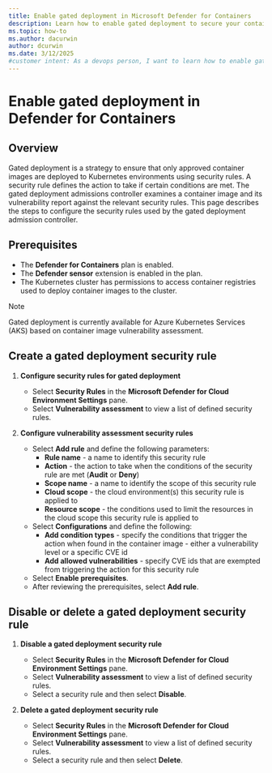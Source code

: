```yaml
---
title: Enable gated deployment in Microsoft Defender for Containers
description: Learn how to enable gated deployment to secure your containers software supply chain using Defender for Containers.
ms.topic: how-to
ms.author: dacurwin
author: dcurwin
ms.date: 3/12/2025
#customer intent: As a devops person, I want to learn how to enable gated deployment to secure your containers software supply chain using Defender for Containers.
---
```


# Enable gated deployment in Defender for Containers

## Overview

Gated deployment is a strategy to ensure that only approved container images are deployed to Kubernetes environments using security rules. A security rule defines the action to take if certain conditions are met. The gated deployment admissions controller examines a container image and its vulnerability report against the relevant security rules. This page describes the steps to configure the security rules used by the gated deployment admission controller. 

## Prerequisites

- The **Defender for Containers** plan is enabled.
- The **Defender sensor** extension is enabled in the plan.
- The Kubernetes cluster has permissions to access container registries used to deploy container images to the cluster.

> [!NOTE]
> Gated deployment is currently available for Azure Kubernetes Services (AKS) based on container image vulnerability assessment.

## Create a gated deployment security rule

1. **Configure security rules for gated deployment**
    - Select **Security Rules** in the **Microsoft Defender for Cloud Environment Settings** pane.
    - Select **Vulnerability assessment** to view a list of defined security rules.

2. **Configure vulnerability assessment security rules**
    - Select **Add rule** and define the following parameters:
      - **Rule name** - a name to identify this security rule
      - **Action** - the action to take when the conditions of the security rule are met (**Audit** or **Deny**)
      - **Scope name** - a name to identify the scope of this security rule
      - **Cloud scope** - the cloud environment(s) this security rule is applied to
      - **Resource scope** - the conditions used to limit the resources in the cloud scope this security rule is applied to
    - Select **Configurations** and define the following:
      - **Add condition types** - specify the conditions that trigger the action when found in the container image - either a vulnerability level or a specific CVE id
      - **Add allowed vulnerabilities** - specify CVE ids that are exempted from triggering the action for this security rule
    - Select **Enable prerequisites**.
    - After reviewing the prerequisites, select **Add rule**.

## Disable or delete a gated deployment security rule

1. **Disable a gated deployment security rule**
    - Select **Security Rules** in the **Microsoft Defender for Cloud Environment Settings** pane.
    - Select **Vulnerability assessment** to view a list of defined security rules.
    - Select a security rule and then select **Disable**.

1. **Delete a gated deployment security rule**
    - Select **Security Rules** in the **Microsoft Defender for Cloud Environment Settings** pane.
    - Select **Vulnerability assessment** to view a list of defined security rules.
    - Select a security rule and then select **Delete**.
